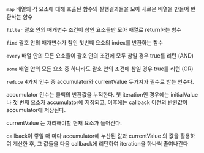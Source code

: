`map`
배열의 각 요소에 대해 호출된 함수의 실행결과들을 모아 새로운 배열을 만들어 반환하는 함수

`filter`
괄호 안의 매개변수 조건이 참인 요소들만 모아 배열로 return하는 함수

`find`
괄호 안의 매개변수가 참인 첫번째 요소의 index를 반환하는 함수

`every`
배열 안의 모든 요소들이 괄호 안의 조건에 모두 참일 경우 true를 리턴 (AND)

`some`
배열 안의 모든 요소 중 하나라도 괄호 안의 조건에 참일 경우 true를 리턴 (OR)

`reduce`
4가지 인수 중 accumulator와 currentValue 두가지가 필수로 받는 인수다.

accumulator 인수는 콜백의 반환값을 누적한다. 첫 iteration인 경우에는 initialValue나 첫 번째 요소가 accumulator에 저장되고, 이후에는 callback 이전의 반환값이 accumulator에 저장된다.

currentValue 는 처리해야할 현재 요소가 들어간다.

callback이 쌓일 때 마다 accumulator에 누산된 값과 currentValue 의 값을 활용하여 계산한 후, 그 값들을 다음 callback에 리턴하여 iteration을 하나씩 줄여나간다